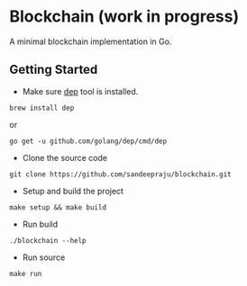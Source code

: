 # Blockchain (work in progress)

A minimal blockchain implementation in Go.

## Getting Started

- Make sure [dep](https://github.com/golang/dep) tool is installed.

```
brew install dep
```

or

```
go get -u github.com/golang/dep/cmd/dep
```

- Clone the source code

```
git clone https://github.com/sandeepraju/blockchain.git
```

- Setup and build the project

```
make setup && make build
```

- Run build

```
./blockchain --help
```

- Run source

```
make run
```
